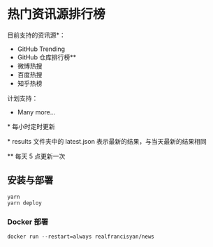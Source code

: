 # 热门资讯源排行榜

目前支持的资讯源\*：

* GitHub Trending
* GitHub 仓库排行榜\*\*
* 微博热搜
* 百度热搜
* 知乎热榜

计划支持：

* Many more...

\* 每小时定时更新

\* results 文件夹中的 latest.json 表示最新的结果，与当天最新的结果相同

\*\* 每天 5 点更新一次

## 安装与部署

```shell
yarn
yarn deploy
```

### Docker 部署

```
docker run --restart=always realfrancisyan/news
```

